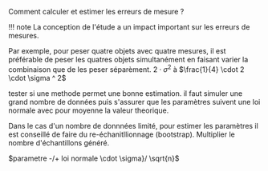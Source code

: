 Comment calculer et estimer les erreurs de mesure ? 

!!! note
   La conception de l'étude a un impact important sur les erreurs de mesures.

Par exemple, pour peser quatre objets avec quatre mesures, il est préférable de peser les quatres objets simultanément en faisant varier la combinaison que de les peser séparèment.
$2 \cdot \sigma^2$ à $\frac{1}{4} \cdot 2 \cdot \sigma ^ 2$

tester si une methode permet une bonne estimation. il faut simuler une grand nombre de données puis s'assurer que les paramètres suivent une loi normale avec pour moyenne la valeur theorique.

Dans le cas d'un nombre de donnnées limité, pour estimer les paramètres il est conseillé de faire du re-échanitllionnage (bootstrap). Multiplier le nombre d'échantillons généré. 

$parametre -/+ loi normale \cdot \sigma}/ \sqrt{n}$

